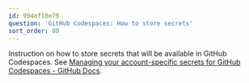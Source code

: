 ```yaml
---
id: 994ef10e79
question: 'GitHub Codespaces: How to store secrets'
sort_order: 80
---
```


Instruction on how to store secrets that will be available in GitHub Codespaces. See [Managing your account-specific secrets for GitHub Codespaces - GitHub Docs](https://docs.github.com/en/codespaces/managing-your-codespaces/managing-your-account-specific-secrets-for-github-codespaces#about-secrets-for-github-codespaces).